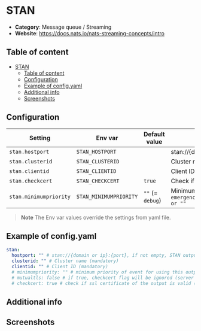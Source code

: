 # STAN

- **Category**: Message queue / Streaming
- **Website**: https://docs.nats.io/nats-streaming-concepts/intro

## Table of content

- [STAN](#stan)
  - [Table of content](#table-of-content)
  - [Configuration](#configuration)
  - [Example of config.yaml](#example-of-configyaml)
  - [Additional info](#additional-info)
  - [Screenshots](#screenshots)

## Configuration

| Setting                | Env var                | Default value    | Description                                                                                                                         |
| ---------------------- | ---------------------- | ---------------- | ----------------------------------------------------------------------------------------------------------------------------------- |
| `stan.hostport`        | `STAN_HOSTPORT`        |                  | stan://{domain or ip}:{port}, if not empty, STAN output is **enabled**                                                              |
| `stan.clusterid`       | `STAN_CLUSTERID`       |                  | Cluster name (mandatory)                                                                                                            |
| `stan.clientid`        | `STAN_CLIENTID`        |                  | Client ID (mandatory)                                                                                                               |
| `stan.checkcert`       | `STAN_CHECKCERT`       | `true`           | Check if ssl certificate of the output is valid                                                                                     |
| `stan.minimumpriority` | `STAN_MINIMUMPRIORITY` | `""` (= `debug`) | Minimum priority of event for using this output, order is `emergency,alert,critical,error,warning,notice,informational,debug or ""` |

> **Note**
The Env var values override the settings from yaml file.

## Example of config.yaml

```yaml
stan:
  hostport: "" # stan://{domain or ip}:{port}, if not empty, STAN output is enabled
  clusterid: "" # Cluster name (mandatory)
  clientid: "" # Client ID (mandatory)
  # minimumpriority: "" # minimum priority of event for using this output, order is emergency|alert|critical|error|warning|notice|informational|debug or "" (default)
  # mutualtls: false # if true, checkcert flag will be ignored (server cert will always be checked)
  # checkcert: true # check if ssl certificate of the output is valid (default: true)
```

## Additional info

## Screenshots
